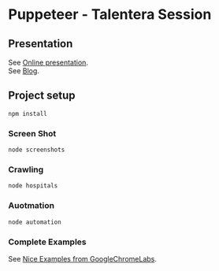 # Puppeteer - Talentera Session

## Presentation
See [Online presentation](https://www.canva.com/design/DAD-qfNFAPU/o_4FiccogEoJO2in2dBSqQ/view).
<br />
See [Blog](http://www.islamzatary.com/intro-to-puppeteer/).

## Project setup
```
npm install
```

### Screen Shot
```
node screenshots
```

### Crawling
```
node hospitals
```

### Auotmation
```
node automation
```

### Complete Examples
See [Nice Examples from GoogleChromeLabs](https://github.com/puppeteer/examples).
